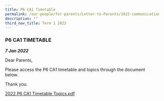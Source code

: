 ```yaml
---
title: P6 CA1 Timetable
permalink: /our-people/for-parents/Letter-to-Parents/2022-communications/Term-1-2022/7Jan2022/
description: ""
third_nav_title: Term 1 2023
---
```


### P6 CA1 TIMETABLE 
***7 Jan 2022***

Dear Parents,  
  
Please access the P6 CA1 timetable and topics through the document below.  
  
Thank you.  
  
[2022 P6 CA1 Timetable  Topics.pdf](/files/2022%20P6%20CA1%20Timetable%20%20Topics.pdf)